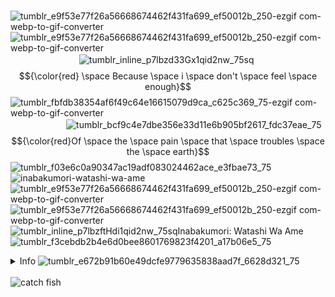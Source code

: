  <br> ![tumblr_e9f53e77f26a56668674462f431fa699_ef50012b_250-ezgif com-webp-to-gif-converter](https://github.com/user-attachments/assets/190b5dbf-44ad-4714-aae7-8d5e039673ed)![tumblr_e9f53e77f26a56668674462f431fa699_ef50012b_250-ezgif com-webp-to-gif-converter](https://github.com/user-attachments/assets/190b5dbf-44ad-4714-aae7-8d5e039673ed)
 <br> ㅤㅤㅤ ㅤ ㅤ ㅤ ㅤ ![tumblr_inline_p7lbzd33Gx1qid2nw_75sq](https://github.com/user-attachments/assets/9d1fe2a8-d6b7-47b2-8196-1167ab345855)$${\color{red} \space Because \space i \space don't \space feel \space enough}$$![tumblr_fbfdb38354af6f49c64e16615079d9ca_c625c369_75-ezgif com-webp-to-gif-converter](https://github.com/user-attachments/assets/ef51df4f-5613-4def-9b92-58215e2e0f1f)
 <br> ㅤㅤㅤ ㅤㅤ ㅤ ![tumblr_bcf9c4e7dbe356e33d11e6b905bf2617_fdc37eae_75](https://github.com/user-attachments/assets/040c2d15-3c1d-4720-a588-8d89827d28c6)
$${\color{red}Of \space the  \space pain \space that \space troubles \space the \space earth}$$![tumblr_f03e6c0a90347ac19adf083024462ace_e3fbae73_75](https://github.com/user-attachments/assets/ee64063d-8b6d-41a1-9e78-7f63dc2ccb08)
 <br>  ![inabakumori-watashi-wa-ame](https://github.com/user-attachments/assets/b8d99e72-06fc-438f-8830-cb0e9c3359e0)
 <br> ![tumblr_e9f53e77f26a56668674462f431fa699_ef50012b_250-ezgif com-webp-to-gif-converter](https://github.com/user-attachments/assets/190b5dbf-44ad-4714-aae7-8d5e039673ed)![tumblr_e9f53e77f26a56668674462f431fa699_ef50012b_250-ezgif com-webp-to-gif-converter](https://github.com/user-attachments/assets/190b5dbf-44ad-4714-aae7-8d5e039673ed)
 <br> ![tumblr_inline_p7lbzftHdi1qid2nw_75sq](https://github.com/user-attachments/assets/ec1cf508-6baf-4ec9-ba4e-55cbd5a3fe31)Inabakumori: Watashi Wa Ame![tumblr_f3cebdb2b4e6d0bee8601769823f4201_a17b06e5_75](https://github.com/user-attachments/assets/8cdc1e08-2f51-4a9c-9906-db519c706cf7)
<br> <details><summary>Info ![tumblr_e672b91b60e49dcfe9779635838aad7f_6628d321_75](https://github.com/user-attachments/assets/b2c6f2cc-e11f-487a-83b7-a21db2e5c051)</summary>
 <br>![235aabb0_original](https://github.com/user-attachments/assets/9e5edd56-17e8-4152-b03c-a9bfcabffd53)![235aabb0_original](https://github.com/user-attachments/assets/9e5edd56-17e8-4152-b03c-a9bfcabffd53)
 <br>
 <br>  ㅤㅤㅤ ㅤ ㅤ ㅤ ㅤ  ㅤㅤㅤ ㅤ ㅤ  ㅤㅤㅤ ㅤ ㅤ ㅤ ㅤ ㅤ ㅤ![tumblr_5a6525bd7ba831485855c3920c9c66fb_4fb5e77b_75-ezgif com-webp-to-gif-converter](https://github.com/user-attachments/assets/7886263b-a3ae-4eef-987d-4b119aea84f2) $${\color{orange}VIO}$$ ![tumblr_71b383b15065979af57a6f7a4874dd09_32e963d1_75-ezgif com-webp-to-gif-converter](https://github.com/user-attachments/assets/9fad7061-1c87-40ee-9fae-d1bb89f55972)
 <br>   ㅤㅤㅤ ㅤ ㅤ ㅤ ㅤ  ㅤㅤㅤ ㅤ ㅤ  ㅤㅤㅤ ㅤ ㅤ ![tumblr_ec812456d7b493765ff6349149d54bf8_0899e457_75-ezgif com-webp-to-gif-converter](https://github.com/user-attachments/assets/ffe4aead-9d82-4d66-964a-2543eb8bff67)$${\color{lightblue}INTP}$$  ㅤ   ㅤ  ![c3398df7_original](https://github.com/user-attachments/assets/a31a5949-f65c-4898-bd09-8f0bf54aed91)![tumblr_lspoz6BMLo1qfel73540](https://github.com/user-attachments/assets/b393a523-f7f6-49c5-b47b-7ee20f868991)ㅤ ㅤ ㅤ $${\color{red} Taurus}$$![tumblr_2b43d1c73a14520eeceff02111462255_3cc1df62_75-ezgif com-webp-to-gif-converter](https://github.com/user-attachments/assets/e59b79d0-97f7-4fab-9db4-d497f7740768)
 <br> 
 <br>  ㅤㅤㅤ  ◜◜Even so... With this ambiguous warmth, I find myself fascinated by those fleeting ideals.
 <br>   ㅤㅤㅤ  ㅤㅤ ㅤㅤ  ㅤㅤㅤㅤㅤ   Even though I still can't bring myself to open up my heart— …⏑How selfish I am.◝◝
 <br>![02bb7985](https://github.com/user-attachments/assets/9d8ba42e-d4f6-49a1-9ca2-3ec2bc13f48d)![MIZUENA fanartt✨✨ them in the rain ☔^^](https://github.com/user-attachments/assets/9d4de5e4-da2f-4e2e-9ebf-28c174e8a522)![02bb7985](https://github.com/user-attachments/assets/9d8ba42e-d4f6-49a1-9ca2-3ec2bc13f48d)
 <br>   ㅤㅤㅤ ㅤ ㅤ ㅤ ㅤ  ㅤㅤㅤ ㅤ ㅤ  ㅤㅤㅤ ㅤ ㅤ ㅤ ㅤ ㅤ ㅤ  ㅤㅤ ㅤ[Carrd](https://enanemon.carrd.co/)
 <br> ![ylowdevd1-ezgif com-webp-to-gif-converter](https://github.com/user-attachments/assets/0933f5f6-8251-4cbd-9e3c-523124f8fa68) ![ylowdevd1-ezgif com-webp-to-gif-converter](https://github.com/user-attachments/assets/4686c500-751d-41d8-be9f-01cf78bcfd63)![ylowdevd1-ezgif com-webp-to-gif-converter](https://github.com/user-attachments/assets/0933f5f6-8251-4cbd-9e3c-523124f8fa68)</details>
 <br> ![catch fish](https://komarev.com/ghpvc/?username=enanemon)
